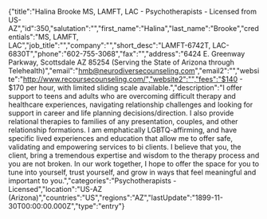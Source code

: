 {"title":"Halina Brooke MS, LAMFT, LAC - Psychotherapists - Licensed from US-AZ","id":350,"salutation":"","first_name":"Halina","last_name":"Brooke","credentials":"MS, LAMFT, LAC","job_title":"","company":"","short_desc":"LAMFT-6742T, LAC-6830T","phone":"602-755-3068","fax":"","address":"6424 E. Greenway Parkway, Scottsdale AZ 85254 (Serving the State of Arizona through Telehealth)","email":"hmb@neurodiversecounseling.com","email2":"","website":"http://www.recoursecounseling.com/","website2":"","fees":"$140 - $170 per hour, with limited sliding scale available.","description":"I offer support to teens and adults who are overcoming difficult therapy and healthcare experiences, navigating relationship challenges and looking for support in career and life planning decisions/direction.  I also provide relational therapies to families of any presentation, couples, and other relationship formations.  I am emphatically LGBTQ-affirming, and have specific lived experiences and education that allow me to offer safe, validating and empowering services to bi clients.  I believe that you, the client, bring a tremendous expertise and wisdom to the therapy process and you are not broken.  In our work together, I hope to offer the space for you to tune into yourself, trust yourself, and grow in ways that feel meaningful and important to you.","categories":"Psychotherapists - Licensed","location":"US-AZ (Arizona)","countries":"US","regions":"AZ","lastUpdate":"1899-11-30T00:00:00.000Z","type":"entry"}
